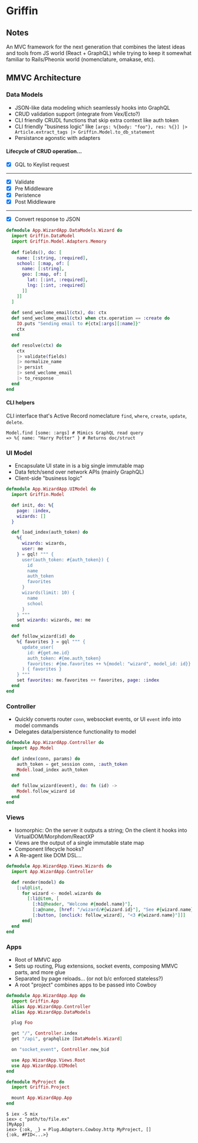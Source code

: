 # Griffin

## Notes

An MVC framework for the next generation that combines the latest ideas and tools from JS world (React + GraphQL) while trying to keep it somewhat familiar to Rails/Pheonix world (nomenclature, omakase, etc).

## MMVC Architecture

### Data Models

- JSON-like data modeling which seamlessly hooks into GraphQL
- CRUD validation support (integrate from Vex/Ecto?)
- CLI friendly CRUDL functions that skip extra context like auth token
- CLI friendly "business logic" like `[args: %{body: "foo"}, res: %{}] |> Article.extract_tags |> Griffin.Model.to_db_statement`
- Persistance agonstic with adapters

#### Lifecycle of CRUD operation...

- [x] GQL to Keylist request
- --
- [x] Validate
- [x] Pre Middleware
- [x] Peristence
- [x] Post Middleware
- --
- [x] Convert response to JSON

````elixir
defmodule App.WizardApp.DataModels.Wizard do
  import Griffin.DataModel
  import Griffin.Model.Adapters.Memory
  
  def fields(), do: [
    name: [:string, :required],
    school: [:map, of: [
      name: [:string],
      geo: [:map, of: [
        lat: [:int, :required],
        lng: [:int, :required]
      ]]
    ]] 
  ]
  
  def send_weclome_email(ctx), do: ctx
  def send_weclome_email(ctx) when ctx.operation == :create do
    IO.puts "Sending email to #{ctx[:args][:name]}"
    ctx
  end

  def resolve(ctx) do
    ctx
    |> validate(fields)
    |> normalize_name
    |> persist
    |> send_weclome_email
    |> to_response
  end
end
````

#### CLI helpers

CLI interface that's Active Record nomeclature `find`, `where`, `create`, `update`, `delete`.

```
Model.find [some: :args] # Mimics GraphQL read query
=> %{ name: "Harry Potter" } # Returns doc/struct
```

### UI Model

- Encapsulate UI state in is a big single immutable map
- Data fetch/send over network APIs (mainly GraphQL)
- Client-side "business logic"

```elixir
defmodule App.WizardApp.UIModel do
  import Griffin.Model

  def init, do: %{
    page: :index,
    wizards: []
  }

  def load_index(auth_token) do
    %{
      wizards: wizards,
      user: me
    } = gql! """ {
      user(auth_token: #{auth_token}) {
        id
        name
        auth_token
        favorites
      }
      wizards(limit: 10) {
        name
        school
      }
    } """
    set wizards: wizards, me: me 
  end

  def follow_wizard(id) do
    %{ favorites } = gql """ {
      update_user(
        id: #{get.me.id}
        auth_token: #{me.auth_token}
        favorites: #{me.favorites ++ %{model: "wizard", model_id: id}}
      ) { favorites }
    } """
    set favorites: me.favorites ++ favorites, page: :index
  end
end
```

### Controller

- Quickly converts router `conn`, websocket events, or UI `event` info into model commands
- Delegates data/persistence functionality to model

```elixir
defmodule App.WizardApp.Controller do
  import App.Model

  def index(conn, params) do
    auth_token = get_session conn, :auth_token
    Model.load_index auth_token
  end

  def follow_wizard(event), do: fn (id) ->
    Model.follow_wizard id
  end
end
```

### Views

- Isomorphic: On the server it outputs a string; On the client it hooks into VirtualDOM/Morphdom/ReactXP
- Views are the output of a single immutable state map
- Component lifecycle hooks?
- A Re-agent like DOM DSL...

```elixir
defmodule App.WizardApp.Views.Wizards do
  import App.WizardApp.Controller

  def render(model) do
    [:ul@list, 
      for wizard <- model.wizards do
        [:li@item, [
          [:h1@header, "Welcome #{model.name}"],
          [:a@name, [href: "/wizard/#{wizard.id}"], "See #{wizard.name}'s profile >"],
          [:button, [onclick: follow_wizard], "<3 #{wizard.name}"]]]
      end]
  end
end
```

### Apps

- Root of MMVC app
- Sets up routing, Plug extensions, socket events, composing MMVC parts, and more glue
- Separated by page reloads... (or not b/c enforced stateless?)
- A root "project" combines apps to be passed into Cowboy

```elixir
defmodule App.WizardApp.App do
  import Griffin.App
  alias App.WizardApp.Controller
  alias App.WizardApp.DataModels

  plug Foo

  get "/", Controller.index
  get "/api", graphqlize [DataModels.Wizard]

  on "socket_event", Controller.new_bid

  use App.WizardApp.Views.Root
  use App.WizardApp.UIModel
end

defmodule MyProject do
  import Griffin.Project

  mount App.WizardApp.App
end
```

```
$ iex -S mix
iex> c "path/to/file.ex"
[MyApp]
iex> {:ok, _} = Plug.Adapters.Cowboy.http MyProject, []
{:ok, #PID<...>}
```

